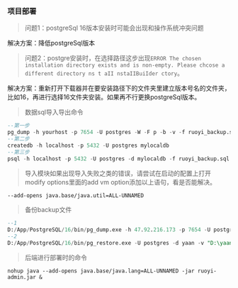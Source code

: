 ### 项目部署

> 问题1：postgreSql 16版本安装时可能会出现和操作系统冲突问题

解决方案：降低postgreSql版本

> 问题2：postgre安装时，在选择路径这步出现`ERROR The chosen installation directory exists and is non-empty. Please chcose a different directory ns t aII nstaIIBuiIder ctory`。

解决方案：重新打开下载器并在要安装路径下的文件夹里建立版本号名的文件夹，比如16，再进行选择16文件夹安装。如果再不行更换postgreSql版本。

>数据sql导入导出命令

```sql
--第一步
pg_dump -h yourhost -p 7654 -U postgres -W -F p -b -v -f ruoyi_backup.sql ruoyi
--第二步
createdb -h localhost -p 5432 -U postgres mylocaldb
--第三步
psql -h localhost -p 5432 -U postgres -d mylocaldb -f ruoyi_backup.sql
```
>导入模块如果出现导入失败之类的错误，请尝试在启动的配置上打开modify options里面的add vm option添加以上语句，看是否能解决。
```md
--add-opens java.base/java.util=ALL-UNNAMED
```

>备份backup文件
```sql
--1
D:/App/PostgreSQL/16/bin/pg_dump.exe -h 47.92.216.173 -p 7654 -U postgres -F c -b -v -E UTF8 -f D:/App/PostgreSQL/backup/yaan.backup --exclude-table=sichuan_popdensity_point yaan
--2
D:/App/PostgreSQL/16/bin/pg_restore.exe -U postgres -d yaan -v "D:\yaan_backup_1728195811573.backup"
```

>后端进行部署时的命令
```shell
nohup java --add-opens java.base/java.lang=ALL-UNNAMED -jar ruoyi-admin.jar &
```